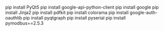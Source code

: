 pip install PyQt5
pip install google-api-python-client
pip install google
pip install Jinja2
pip install pdfkit
pip install colorama
pip install google-auth-oauthlib
pip install pyqtgraph
pip install pyserial
pip install pymodbus==2.5.3
